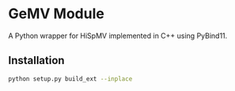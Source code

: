 # GeMV Module
A Python wrapper for HiSpMV implemented in C++ using PyBind11.

## Installation
```bash
python setup.py build_ext --inplace
```